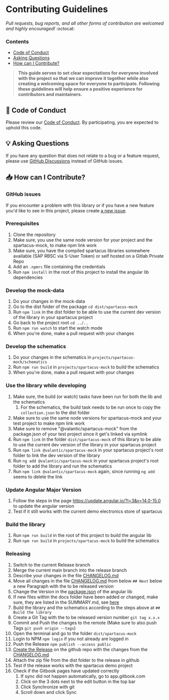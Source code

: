 # Contributing Guidelines

_Pull requests, bug reports, and all other forms of contribution are welcomed and highly encouraged!_ :octocat:

### Contents

- [Code of Conduct](#book-code-of-conduct)
- [Asking Questions](#bulb-asking-questions)
- [How can I Contribute?](#inboxtray-how-can-i-contribute)

> **This guide serves to set clear expectations for everyone involved with the project so that we can improve it
> together while also creating a welcoming space for everyone to participate. Following these guidelines will help
> ensure a positive experience for contributors and maintainers.**

## :book: Code of Conduct

Please review our [Code of Conduct](./CODE_OF_CONDUCT.md). By participating, you are expected to uphold this code.

## :bulb: Asking Questions

If you have any question that does not relate to a bug or a feature request, please use [GitHub Discussions](https://github.com/valantic/spartacus-mock/discussions) instead of GitHub issues.

## :inbox_tray: How can I Contribute?

### GitHub issues

If you encounter a problem with this library or if you have a new feature you'd like to see in this project,
please create [a new issue](https://github.com/valantic/spartacus-mock/issues/new/choose).

### Prerequisites

1. Clone the repository
2. Make sure, you use the same node version for your project and the spartacus-mock, to make npm link work
3. Make sure, you have the compiled spartacus libraries somewhere available (SAP RBSC via S-User Token) or self hosted on a Gitlab Private Repo
4. Add an `.npmrc` file containing the credentials
5. Run `npm install` in the root of this project to install the angular lib dependencies

### Develop the mock-data

1. Do your changes in the mock-data
2. Go to the dist folder of the package `cd dist/spartacus-mock`
3. Run `npm link` in the dist folder to be able to use the current dev version of the library in your spartacus project
4. Go back to the project root `cd ../..`
5. Run `npm run watch` to start the watch mode
6. When you're done, make a pull request with your changes

### Develop the schematics

1. Do your changes in the schematics in `projects/spartacus-mock/schematics`
2. Run `npm run build` in `projects/spartacus-mock` to build the schematics
3. When you're done, make a pull request with your changes

### Use the library while developing

1. Make sure, the build (or watch) tasks have been run for both the lib and the schematics
   1. For the schematics, the build task needs to be run once to copy the `collection.json` to the dist folder
2. Make sure to use the same node versions for spartacus-mock and your test project to make npm link work
3. Make sure to remove "@valantic/spartacus-mock" from the package.json of your test project since it get's linked via symlink
4. Run `npm link` in the folder `dist/spartacus-mock` of this library to be able to use the current dev version of the library in your spartacus project
5. Run `npm link @valantic/spartacus-mock` in your spartacus project's root folder to link the dev version of the library
6. Run `ng add @valantic/spartacus-mock` in your spartacus project's root folder to add the library and run the schematics
7. Run `npm link @valantic/spartacus-mock` again, since running `ng add` seems to delete the link

### Update Angular Major Version

1. Follow the steps in the page https://update.angular.io/?l=3&v=14.0-15.0 to update the angular version
2. Test if it still works with the current demo electronics store of spartacus

### Build the library

1. Run `npm run build` in the root of this project to build the angular lib
2. Run `npm run build` in `projects/spartacus-mock` to build the schematics

### Releasing

1. Switch to the current Release branch
2. Merge the current main branch into the release branch
3. Describe your changes in the file [CHANGELOG.md](./docs/changelog.md)
4. Move all changes in the file [CHANGELOG.md](./docs/changelog.md) from below `## Next` below a new Paragraph with the
   to be released version
5. Change the Version in the [package.json](projects/spartacus-mock/package.json) of the angular lib
6. If new files within the docs folder have been added or changed, make sure, they are listed in the SUMMARY.md,
   see [here](https://docs.gitbook.com/integrations/git-sync/troubleshooting#nothing-happens-on-gitbook-after-adding-a-new-file-to-my-repository)
7. Build the library and the schematics according to the steps above at `## Build the library`
8. Create a Git Tag with the to be released version number `git tag x.x.x`
9. Commit and Push the changes to the remote (Make sure to also push Tags `git push origin --tags`)
10. Open the terminal and go to the folder `dist/spartacus-mock`
11. Login to NPM `npm login` if you not already are logged in
12. Push the Release `npm publish --access public`
13. [Create the Release](https://github.com/valantic/spartacus-mock/releases/new) on the github repo with the changes from the [CHANGELOG.md](./docs/changelog.md)
14. Attach the zip file from the dist folder to the release in github
15. Test if the release works with the spartacus demo project
16. Check if the Gitbook pages have updated correctly
    1. If sync did not happen automatically, go to app.gitbook.com
    2. Click on the 3 dots next to the edit button in the top bar
    3. Click Synchronize with git
    4. Scroll down and click Sync
